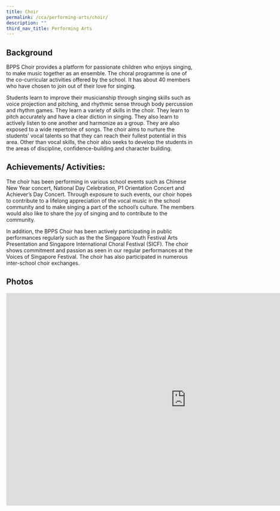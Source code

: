 ```yaml
---
title: Choir
permalink: /cca/performing-arts/choir/
description: ""
third_nav_title: Performing Arts
---
```

Background
----------

BPPS Choir provides a platform for passionate children who enjoys singing, to make music together as an ensemble. The choral programme is one of the co-curricular activities offered by the school. It has about 40 members who have chosen to join out of their love for singing.

  

Students learn to improve their musicianship through singing skills such as voice projection and pitching, and rhythmic sense through body percussion and rhythm games. They learn a variety of skills in the choir. They learn to pitch accurately and have a clear diction in singing. They also learn to actively listen to one another and harmonize as a group. They are also exposed to a wide repertoire of songs. The choir aims to nurture the students’ vocal talents so that they can reach their fullest potential in this area. Other than vocal skills, the choir also seeks to develop the students in the areas of discipline, confidence-building and character building.

  

Achievements/ Activities:
-------------------------

The choir has been performing in various school events such as Chinese New Year concert, National Day Celebration, P1 Orientation Concert and Achiever’s Day Concert. Through exposure to such events, our choir hopes to contribute to a lifelong appreciation of the vocal music in the school community and to make singing a part of the school’s culture. The members would also like to share the joy of singing and to contribute to the community.

  

In addition, the BPPS Choir has been actively participating in public performances regularly such as the the Singapore Youth Festival Arts Presentation and Singapore International Choral Festival (SICF). The choir shows commitment and passion as seen in our regular performances at the Voices of Singapore Festival. The choir has also participated in numerous inter-school choir exchanges.

  

Photos
------

<iframe allowfullscreen="true" height="569" width="960" frameborder="0" src="https://docs.google.com/presentation/d/e/2PACX-1vSRI0KSYdF60fHbTnS508NVK5_hpkWsX1uJ0u78j7-YQUiWAmDOS5xvKv_YoXgMgFYOWpBPtkDF0Pqk/embed?start=false&amp;loop=false&amp;delayms=3000"></iframe>